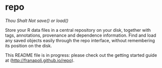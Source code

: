 # repo
*Thou Shalt Not save() or load()*

Store your R data files in a central repository on your disk, together
with tags, annotations, provenance and dependence information. Find
and load any saved objects easily through the repo interface, without
remembering its position on the disk.

This README file is in progress: please check out the getting started
guide at (http://franapoli.github.io/repo).
